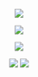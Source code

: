 <p align='center'>
	<img src='https://github-readme-stats.vercel.app/api?username=n0vember24&show_icons=true&theme=radical'>
</p>
<p align='center'>
	<img src='https://github-readme-stats.vercel.app/api/top-langs/?username=n0vember24&theme=radical&layout=compact'>
</p>
<p align='center'>
	<img src='https://github-readme-stats.vercel.app/api/wakatime?username=n0vember24&theme=radical&layout=compact'>
</p>
<p align='center'>
	<img src='https://img.shields.io/github/followers/n0vember24?style=for-the-badge'>
	<img src='https://img.shields.io/github/stars/n0vember24?style=for-the-badge'>
</p>
